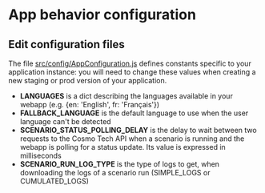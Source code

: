 # App behavior configuration

## Edit configuration files
The file [src/config/AppConfiguration.js](../src/config/AppConfiguration.js) defines constants specific to your
application instance: you will need to change these values when creating a new staging or prod version of your
application.

* **LANGUAGES** is a dict describing the languages available in your webapp (e.g. {en: 'English', fr: 'Français'})
* **FALLBACK_LANGUAGE** is the default language to use when the user language can't be detected
* **SCENARIO_STATUS_POLLING_DELAY** is the delay to wait between two requests to the Cosmo Tech API when a scenario is
  running and the webapp is polling for a status update. Its value is expressed in milliseconds
* **SCENARIO_RUN_LOG_TYPE** is the type of logs to get, when downloading the logs of a scenario run (SIMPLE_LOGS or
  CUMULATED_LOGS)
